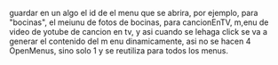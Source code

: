 guardar en un algo el id de el menu que se abrira, por ejemplo, para "bocinas", el meiunu de fotos de bocinas, para cancionEnTV, m,enu de video de yotube de cancion en tv, y asi cuando se lehaga click se va a generar el contenido del m enu dinamicamente, asi no se hacen 4 OpenMenus, sino solo 1 y se reutiliza para todos los menus.